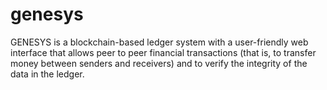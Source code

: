 # genesys
GENESYS is a blockchain-based ledger system with a user-friendly web interface that allows peer to peer financial transactions (that is, to transfer money between senders and receivers) and to verify the integrity of the data in the ledger.
